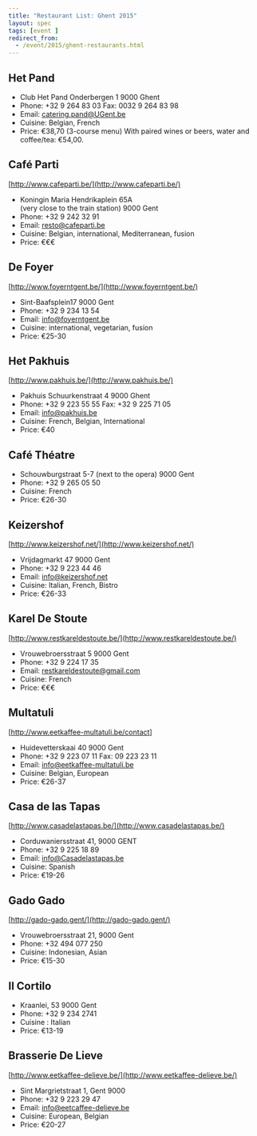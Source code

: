 ```yaml
---
title: "Restaurant List: Ghent 2015"
layout: spec
tags: [event ]
redirect_from:
  - /event/2015/ghent-restaurants.html
---
```


## Het Pand

* Club Het Pand
  Onderbergen 1
  9000 Ghent
* Phone: +32 9 264 83 03
  Fax: 0032 9 264 83 98
* Email: catering.pand@UGent.be
* Cuisine: Belgian, French
* Price: €38,70 (3-course menu)
  With paired wines or beers, water and coffee/tea: €54,00.


## Café Parti

[http://www.cafeparti.be/](http://www.cafeparti.be/)

* Koningin Maria Hendrikaplein 65A  
  (very close to the train station)
  9000 Gent
* Phone: +32 9 242 32 91
* Email: resto@cafeparti.be
* Cuisine: Belgian, international, Mediterranean, fusion
* Price: €€€

## De Foyer

[http://www.foyerntgent.be/](http://www.foyerntgent.be/)

* Sint-Baafsplein17
  9000 Gent
* Phone: +32 9 234 13 54
* Email: info@foyerntgent.be
* Cuisine: international, vegetarian, fusion
* Price: €25-30

## Het Pakhuis

[http://www.pakhuis.be/](http://www.pakhuis.be/)

* Pakhuis
  Schuurkenstraat 4
  9000 Ghent
* Phone: +32 9 223 55 55
  Fax: +32 9 225 71 05
* Email: info@pakhuis.be
* Cuisine: French, Belgian, International
* Price: €40


## Café Théatre

* Schouwburgstraat 5-7
  (next to the opera)
  9000 Gent
* Phone: +32 9 265 05 50
* Cuisine: French
* Price: €26-30


## Keizershof

[http://www.keizershof.net/](http://www.keizershof.net/)

* Vrijdagmarkt 47
  9000 Gent
* Phone: +32 9 223 44 46
* Email: info@keizershof.net
* Cuisine: Italian, French, Bistro
* Price: €26-33


## Karel De Stoute

[http://www.restkareldestoute.be/](http://www.restkareldestoute.be/)

* Vrouwebroersstraat 5
  9000 Gent
* Phone: +32 9 224 17 35
* Email: restkareldestoute@gmail.com
* Cuisine: French
* Price: €€€


## Multatuli

[http://www.eetkaffee-multatuli.be/contact]

* Huidevetterskaai 40
  9000 Gent
* Phone: +32 9 223 07 11
  Fax: 09 223 23 11
* Email: info@eetkaffee-multatuli.be
* Cuisine: Belgian, European
* Price: €26-37


## Casa de las Tapas
[http://www.casadelastapas.be/](http://www.casadelastapas.be/)

* Corduwaniersstraat 41,
  9000 GENT
* Phone: +32 9 225 18 89
* Email: info@Casadelastapas.be
* Cuisine: Spanish
* Price: €19-26


## Gado Gado
[http://gado-gado.gent/](http://gado-gado.gent/)

* Vrouwebroersstraat 21,
  9000 Gent
* Phone: +32 494 077 250
* Cuisine: Indonesian, Asian
* Price: €15-30


## Il Cortilo

* Kraanlei, 53
  9000 Gent
* Phone: +32 9 234 2741
* Cuisine : Italian
* Price: €13-19


## Brasserie De Lieve

[http://www.eetkaffee-delieve.be/](http://www.eetkaffee-delieve.be/)

* Sint Margrietstraat 1,
  Gent 9000
* Phone: +32 9 223 29 47
* Email: info@eetcaffee-delieve.be
* Cuisine: European, Belgian
* Price: €20-27
